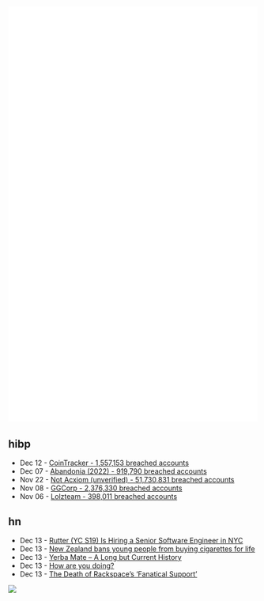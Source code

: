 ![Metrics](https://raw.githubusercontent.com/phixion/phixion/master/metrics.svg)

## hibp

<!--
for https://github.com/phixion/phixion/blob/main/.github/workflows/feeds.yml
-->
<!--START_SECTION:haveibeenpwnd-->
- Dec 12 - [CoinTracker - 1,557,153 breached accounts](https://haveibeenpwned.com/PwnedWebsites#CoinTracker)
- Dec 07 - [Abandonia (2022) - 919,790 breached accounts](https://haveibeenpwned.com/PwnedWebsites#Abandonia2022)
- Nov 22 - [Not Acxiom (unverified) - 51,730,831 breached accounts](https://haveibeenpwned.com/PwnedWebsites#NotAcxiom)
- Nov 08 - [GGCorp - 2,376,330 breached accounts](https://haveibeenpwned.com/PwnedWebsites#GGCorp)
- Nov 06 - [Lolzteam - 398,011 breached accounts](https://haveibeenpwned.com/PwnedWebsites#Lolzteam)
<!--END_SECTION:haveibeenpwnd-->

## hn

<!--
for https://github.com/phixion/phixion/blob/main/.github/workflows/feeds.yml
-->
<!--START_SECTION:hn-->
- Dec 13 - [Rutter (YC S19) Is Hiring a Senior Software Engineer in NYC](https://jobs.ashbyhq.com/rutter/7b222f5f-cd46-4592-9cf8-6cd1f5e09931)
- Dec 13 - [New Zealand bans young people from buying cigarettes for life](https://www.abc.net.au/news/2022-12-13/new-zealand-imposes-lifetime-ban-on-youth-buying-cigarettes/101768694)
- Dec 13 - [Yerba Mate – A Long but Current History](https://www.ncbi.nlm.nih.gov/pmc/articles/PMC8622869/)
- Dec 13 - [How are you doing?](https://pudding.cool/2022/12/emotion-wheel/)
- Dec 13 - [The Death of Rackspace’s ‘Fanatical Support’](https://sanantonioreport.org/the-death-of-rackspaces-fanatical-support/)
<!--END_SECTION:hn-->

<!--
for https://yhype.me
-->
![](https://hit.yhype.me/github/profile?user_id=13013670)
